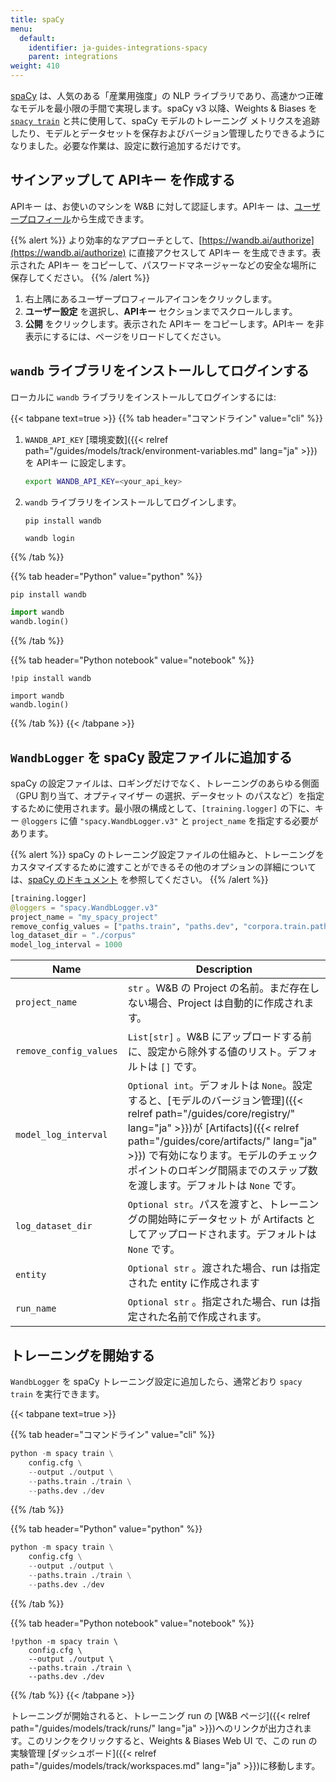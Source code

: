 ```yaml
---
title: spaCy
menu:
  default:
    identifier: ja-guides-integrations-spacy
    parent: integrations
weight: 410
---
```


[spaCy](https://spacy.io) は、人気のある「産業用強度」の NLP ライブラリであり、高速かつ正確なモデルを最小限の手間で実現します。spaCy v3 以降、Weights & Biases を [`spacy train`](https://spacy.io/api/cli#train) と共に使用して、spaCy モデルのトレーニング メトリクスを追跡したり、モデルとデータセットを保存およびバージョン管理したりできるようになりました。必要な作業は、設定に数行追加するだけです。

## サインアップして APIキー を作成する

APIキー は、お使いのマシンを W&B に対して認証します。APIキー は、[ユーザープロフィール](https://wandb.ai/settings)から生成できます。

{{% alert %}}
より効率的なアプローチとして、[https://wandb.ai/authorize](https://wandb.ai/authorize) に直接アクセスして APIキー を生成できます。表示された APIキー をコピーして、パスワードマネージャーなどの安全な場所に保存してください。
{{% /alert %}}

1. 右上隅にあるユーザープロフィールアイコンをクリックします。
2. **ユーザー設定** を選択し、**APIキー** セクションまでスクロールします。
3. **公開** をクリックします。表示された APIキー をコピーします。APIキー を非表示にするには、ページをリロードしてください。

## `wandb` ライブラリをインストールしてログインする

ローカルに `wandb` ライブラリをインストールしてログインするには:

{{< tabpane text=true >}}
{{% tab header="コマンドライン" value="cli" %}}

1. `WANDB_API_KEY` [環境変数]({{< relref path="/guides/models/track/environment-variables.md" lang="ja" >}}) を APIキー に設定します。

    ```bash
    export WANDB_API_KEY=<your_api_key>
    ```

2. `wandb` ライブラリをインストールしてログインします。

    ```shell
    pip install wandb

    wandb login
    ```

{{% /tab %}}

{{% tab header="Python" value="python" %}}

```bash
pip install wandb
```
```python
import wandb
wandb.login()
```

{{% /tab %}}

{{% tab header="Python notebook" value="notebook" %}}

```notebook
!pip install wandb

import wandb
wandb.login()
```

{{% /tab %}}
{{< /tabpane >}}

## `WandbLogger` を spaCy 設定ファイルに追加する

spaCy の設定ファイルは、ロギングだけでなく、トレーニングのあらゆる側面（GPU 割り当て、オプティマイザー の選択、データセット のパスなど）を指定するために使用されます。最小限の構成として、`[training.logger]` の下に、キー `@loggers` に値 `"spacy.WandbLogger.v3"` と `project_name` を指定する必要があります。

{{% alert %}}
spaCy のトレーニング設定ファイルの仕組みと、トレーニングをカスタマイズするために渡すことができるその他のオプションの詳細については、[spaCy のドキュメント](https://spacy.io/usage/training) を参照してください。
{{% /alert %}}

```python
[training.logger]
@loggers = "spacy.WandbLogger.v3"
project_name = "my_spacy_project"
remove_config_values = ["paths.train", "paths.dev", "corpora.train.path", "corpora.dev.path"]
log_dataset_dir = "./corpus"
model_log_interval = 1000
```

| Name                   | Description                                                                                                                                                                                                                                                   |
| ---------------------- | ------------------------------------------------------------------------------------------------------------------------------------------------------------------------------------------------------------------------------------------------------------- |
| `project_name`         | `str` 。W&B の Project の名前。まだ存在しない場合、Project は自動的に作成されます。                                                                                                                                                                                                |
| `remove_config_values` | `List[str]` 。W&B にアップロードする前に、設定から除外する値のリスト。デフォルトは `[]` です。                                                                                                                                                                                                        |
| `model_log_interval`   | `Optional int`。デフォルトは `None`。設定すると、[モデルのバージョン管理]({{< relref path="/guides/core/registry/" lang="ja" >}})が [Artifacts]({{< relref path="/guides/core/artifacts/" lang="ja" >}}) で有効になります。モデルのチェックポイントのロギング間隔までのステップ数を渡します。デフォルトは `None` です。 |
| `log_dataset_dir`      | `Optional str`。パスを渡すと、トレーニングの開始時にデータセット が Artifacts としてアップロードされます。デフォルトは `None` です。                                                                                                                                                               |
| `entity`               | `Optional str` 。渡された場合、run は指定された entity に作成されます                                                                                                                                                                                                                       |
| `run_name`             | `Optional str` 。指定された場合、run は指定された名前で作成されます。                                                                                                                                                                                                                         |

## トレーニングを開始する

`WandbLogger` を spaCy トレーニング設定に追加したら、通常どおり `spacy train` を実行できます。

{{< tabpane text=true >}}

{{% tab header="コマンドライン" value="cli" %}}

```python
python -m spacy train \
    config.cfg \
    --output ./output \
    --paths.train ./train \
    --paths.dev ./dev
```

{{% /tab %}}

{{% tab header="Python" value="python" %}}

```python
python -m spacy train \
    config.cfg \
    --output ./output \
    --paths.train ./train \
    --paths.dev ./dev
```

{{% /tab %}}

{{% tab header="Python notebook" value="notebook" %}}

```notebook
!python -m spacy train \
    config.cfg \
    --output ./output \
    --paths.train ./train \
    --paths.dev ./dev
```

{{% /tab %}}
{{< /tabpane >}}

トレーニングが開始されると、トレーニング run の [W&B ページ]({{< relref path="/guides/models/track/runs/" lang="ja" >}})へのリンクが出力されます。このリンクをクリックすると、Weights & Biases Web UI で、この run の 実験管理 [ダッシュボード]({{< relref path="/guides/models/track/workspaces.md" lang="ja" >}})に移動します。
